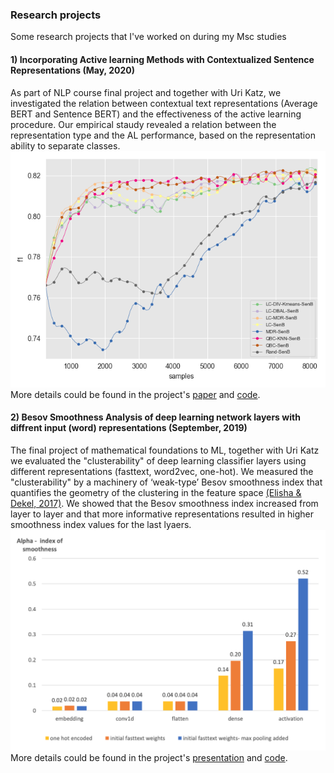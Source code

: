 

### Research projects

Some research projects that I've worked on during my Msc studies

#### 1) Incorporating Active learning Methods with Contextualized Sentence Representations (May, 2020)

As part of NLP course final project and together with Uri Katz, we investigated the relation between contextual text representations (Average BERT and Sentence BERT) and the effectiveness of the active learning procedure. Our empirical staudy revealed a relation between the representation type and the AL performance, based on the representation ability to separate classes. 
![image](https://github.com/danielle-hausler/danielle-hausler.github.io/blob/main/images/mr_f1_SenB.png?raw=True)
<br> More details could be found in the project's [paper](https://github.com/danielle-hausler/Incorporating_Active_learning_Methods_with_Contextualized_Sentence_Representations.pdf) and [code](https://github.com/daniellehausler/nlp_active_learning).


#### 2) Besov Smoothness Analysis of deep learning network layers with diffrent input (word) representations (September, 2019)

The final project of mathematical foundations to ML, together with Uri Katz we evaluated the "clusterability" of deep learning classifier layers using different representations (fasttext, word2vec, one-hot).
We measured the "clusterability" by a machinery of ‘weak-type’ Besov smoothness index that quantifies the geometry of the clustering in the feature space [(Elisha & Dekel, 2017)](https://arxiv.org/abs/1710.03263). We showed that the Besov smoothness index increased from layer to layer and that more informative representations resulted in higher smoothness index values for the last lyaers. 
![image, size=(10,8)](https://github.com/danielle-hausler/danielle-hausler.github.io/blob/main/images/besov_smoothness.png?raw=True)
<br> More details could be found in the project's [presentation](https://github.com/danielle-hausler/danielle-hausler.github.io/blob/main/function%20space%20analysis%20of%20NLP%20models.pdf) and [code](https://github.com/katzurik/NLP_besov_smoothness).


  
